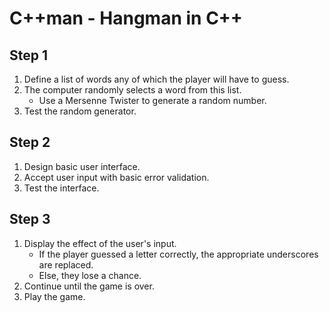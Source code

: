 # C++man - Hangman in C++

## Step 1
1. Define a list of words any of which the player will have to guess.
2. The computer randomly selects a word from this list.
    - Use a Mersenne Twister to generate a random number.
3. Test the random generator.

## Step 2
1. Design basic user interface.
2. Accept user input with basic error validation.
3. Test the interface.

## Step 3
1. Display the effect of the user's input.
    - If the player guessed a letter correctly, the appropriate underscores are replaced.
    - Else, they lose a chance.
2. Continue until the game is over.
3. Play the game.
